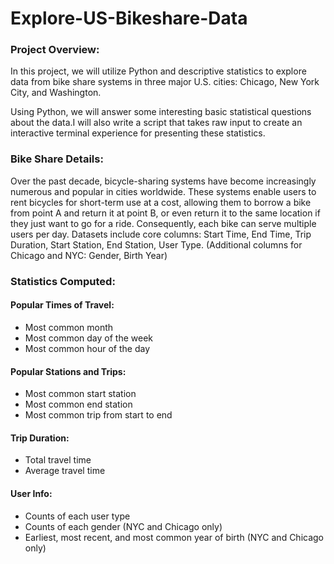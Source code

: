 # Explore-US-Bikeshare-Data

### Project Overview:
In this project, we will utilize Python and descriptive statistics to explore data from bike share systems in three major U.S. cities: Chicago, New York City, and Washington.

Using Python, we will answer some interesting basic statistical questions about the data.I will also write a script that takes raw input to create an interactive terminal experience for presenting these statistics.

### Bike Share Details:
Over the past decade, bicycle-sharing systems have become increasingly numerous and popular in cities worldwide. These systems enable users to rent bicycles for short-term use at a cost, allowing them to borrow a bike from point A and return it at point B, or even return it to the same location if they just want to go for a ride. 
Consequently, each bike can serve multiple users per day.
Datasets include core columns: Start Time, End Time, Trip Duration, Start Station, End Station, User Type. (Additional columns for Chicago and NYC: Gender, Birth Year)
### Statistics Computed:
#### Popular Times of Travel:
* Most common month
* Most common day of the week
* Most common hour of the day
#### Popular Stations and Trips:
* Most common start station
* Most common end station
* Most common trip from start to end
#### Trip Duration:
* Total travel time
* Average travel time
#### User Info:
* Counts of each user type
* Counts of each gender (NYC and Chicago only)
* Earliest, most recent, and most common year of birth (NYC and Chicago only)

 
